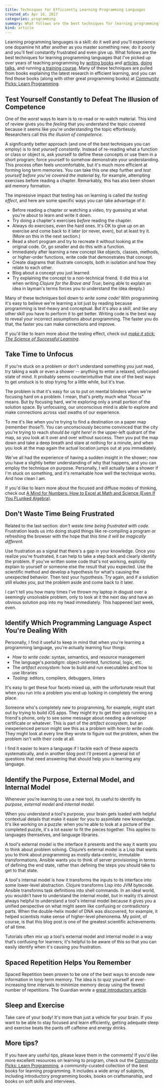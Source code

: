 ```yaml
---
title: Techniques for Efficiently Learning Programming Languages
created_at: Apr 16, 2017
categories: programming
summary: What follows are the best techniques for learning programming languages that I've picked up over years of teaching programming.
kind: article
---
```


Learning programming languages is a skill: do it well and you'll
experience one dopamine hit after another as you master something new;
do it poorly and you'll feel constantly frustrated and even give
up. What follows are the best techniques for learning programming
languages that I've picked up over years of teaching programming by
[writing books](http://www.braveclojure.com/) and
[articles](http://www.flyingmachinestudios.com/programming/the-unofficial-guide-to-rich-hickeys-brain/),
[doing talks](https://www.youtube.com/watch?v=eRq5UBx6cbA), and
running
[a training course](http://www.braveclojure.com/training/). Many of
these techniques are pulled from books explaining the latest research
in efficient learning, and you can find those books (along with other
great programming books) at
[Community Picks: Learn Programming](http://www.communitypicks.com/r/learnprogramming).

## Test Yourself Constantly to Defeat The Illusion of Competence

One of the _worst_ ways to learn is to re-read or re-watch
material. This kind of review gives you the _feeling_ that you
understand the topic covered because it seems like you're
understanding the topic effortlessly. Researchers call this _the
illusion of competence_.

A significantly better approach (and one of the best techniques you
can employ) is to _test yourself constantly_. Instead of re-reading
what a function or class or object is, ask yourself to define these
concepts or use them in a short program; force yourself to somehow
demonstrate your understanding. This process often feels
uncomfortable, but it's much more efficient at forming long term
memories. You can take this one step further and _test yourself before
you've covered the material_ by, for example, attempting exercises
before reading a chapter. Remarkably, this has also been shown aid
memory formation.

The impressive impact that testing has on learning is called _the
testing effect_, and here are some specific ways you can take
advantage of it:

* Before reading a chapter or watching a video, try guessing at what
  you're about to learn and write it down.
* Try doing a chapter's exercises _before_ reading the chapter.
* Always do exercises, even the hard ones. It's OK to give up on an
  exercise and come back to it later (or never, even), but at least
  try it. (More on this in the next section.)
* Read a short program and try to recreate it without looking at the
  original code. Or, go smaller and do this with a function.
* Immediately after learning a new concept like objects, classes,
  methods, or higher-order functions, write code that demonstrates
  that concept.
* Create diagrams that illustrate concepts, both in isolation and how
  they relate to each other.
* Blog about a concept you just learned. 
* Try explaining the concept to a non-technical friend. (I did this a
  lot when writing _Clojure for the Brave and True_; being able to
  explain an idea in layman's terms forces you to understand the idea
  deeply.)

Many of these techniques boil down to _write some code!_ With
programming it's easy to believe we're learning a lot just by reading
because programming is text-heavy and conceptual. But it's also a
skill, and like any other skill you have to perform it to get
better. Writing code is the best way to reveal your incorrect
assumptions about programming. The faster you do that, the faster you
can make corrections and improve.

If you'd like to learn more about the testing effect, check out
[_make it stick: The Science of Successful Learning_](http://www.communitypicks.com/r/learnprogramming/s/17592186047889-make-it-stick-the-science-of-successful-learning).

## Take Time to Unfocus

If you're stuck on a problem or don't understand something you just
read, try taking a walk or even a shower -- anything to enter a
relaxed, unfocused state of mind. It probably seems counterintuitive
that one of the best ways to get unstuck is to stop trying for a
little while, but it's true.

The problem is that it's easy for us to put on mental blinders when
we're focusing hard on a problem. I mean, that's pretty much what
"focus" means. But by focusing hard, we're exploring only a small
portion of the solution space. By unfocusing, our unconscious mind is
able to explore and make connections across vast swaths of our
experience.

To me it's like when you're trying to find a destination on a paper
map (remember those?). You can unconsciously become convinced that the
city you're trying to reach _should be right here!_ in the upper-left
qudrant of the map, so you look at it over and over without
success. Then you put the map down and take a deep breath and stare at
nothing for a minute, and when you look at the map again the actual
location jumps out at you immediately.

We've all had the experience of having a sudden insight in the shower;
now you have a slightly better understanding of why that happens, and
you can employ the technique on purpose. Personally, I will actually
take a shower if I'm stuck on something, and it's remarkable how well
the technique works. And how clean I am.

If you'd like to learn more about the focused and diffuse modes of
thinking, check out
[A Mind for Numbers: How to Excel at Math and Science (Even If You FLunked Algebra)](http://www.communitypicks.com/r/learnprogramming/s/17592186047884-a-mind-for-numbers-how-to-excel-at).

## Don't Waste Time Being Frustrated

Related to the last section: _don't waste time being frustrated with
code_. Frustration leads us into doing stupid things like re-compiling
a program or refreshing the browser with the hope that _this time it
will be magically different_.

Use frustration as a signal that there's a gap in your knowledge. Once
you realize you're frustrated, it can help to take a step back and
clearly identify the problem. If you've written some code that's not
working, explicitly explain to yourself or someone else the result
that you expected. Use the scientific method and develop a hypothesis
for what's causing the unexpected behavior. Then test your
hypothesis. Try again, and if a solution still eludes you, put the
problem aside and come back to it later.

I can't tell you how many times I've thrown my laptop in disgust over
a seemingly unsolvable problem, only to look at it the next day and
have an obvious solution pop into my head immediately. This happened
last week, even.

## Identify Which Programming Language Aspect You're Dealing With

Personally, I find it useful to keep in mind that when you're learning
a programming language, you're actually learning four things:

* _How to write code_: syntax, semantics, and resource management
* The language's _paradigm_: object-oriented, functional, logic, etc.
* The _artifact ecosystem_: how to build and run executables and how
  to use libraries
* _Tooling_: editors, compilers, debuggers, linters

It's easy to get these four facets mixed up, with the unfortunate
result that when you run into a problem you end up looking in
completely the wrong place.

Someone who's completely new to programming, for example, might start
out by trying to build iOS apps. They might try to get their app
running on a friend's phone, only to see some message about needing a
developer certificate or whatever. This is part of the _artifact
ecosystem_, but an inexperienced person might see this as a problem
with _how to write code_. They might look at every line they wrote to
figure out the problem, when the problem isn't with their code at all.

I find it easier to learn a language if I tackle each of these aspects
systematically, and in another blog post I'll present a general list
of questions that need answering that should help you in learning any
language.

## Identify the Purpose, External Model, and Internal Model

Whenever you’re learning to use a new tool, its useful to identify its
_purpose_, _external model_ and _internal model_.

When you understand a tool's purpose, your brain gets loaded with
helpful contextual details that make it easier for you to assimilate
new knowledge. It's like working on a puzzle: when you're able to look
at a picture of the completed puzzle, it's a lot easier to fit the
pieces together. This applies to languages themselves, and language
libraries.

A tool's external model is the interface it presents and the way it
wants you to think about problem solving. Clojure’s external model is
a Lisp that wants you to think about programming as mostly
data-centric, immutable transformations. Ansible wants you to think of
server provisioning in terms of defining the end state, rather than
defining the steps you should take to get to that state.

A tool's internal model is how it transforms the inputs to its
interface into some lower-level abstraction. Clojure transforms Lisp
into JVM bytecode. Ansible transforms task definitions into shell
commands. In an ideal world, you wouldn’t have to understand the
internal model, but in reality it’s almost always helpful to
understand a tool's internal model because it gives you a unified
perspective on what might seem like confusing or contradictory
parts. When the double-helix model of DNA was discovered, for example,
it helped scientists make sense of higher-level phenonema. My point, of
course, is that this blog post is one of the greatest scientific
achievements of all time.

Tutorials often mix up a tool's external model and internal model in a
way that’s confusing for learners; it's helpful to be aware of this so
that you can easily identify when it's causing you frustration.

## Spaced Repetition Helps You Remember

Spaced Repetition been proven to be one of the best ways to encode new
information in long-term memory. The idea is to quiz yourself at
ever-increasing time intervals to minimize memory decay using the
fewest number of repetitions. The Guardian wrote a
[great introductory article](https://www.theguardian.com/education/2016/jan/23/spaced-repetition-a-hack-to-make-your-brain-store-information).


## Sleep and Exercise

Take care of your body! It's more than just a vehicle for your
brain. If you want to be able to stay focused and learn efficiently,
getting adequate sleep and exercise beats the pants off caffeine and
energy drinks.

## More tips?

If you have any useful tips, please leave them in the comments! If
you'd like more excellent resources on learning to program, check out
the
[Community Picks: Learn Programming](http://www.communitypicks.com/r/learnprogramming),
a community-curated collection of the best books for learning
programming. It includes a wide array of subjects, including
introductory programming books, books on craftsmanship, and books on
soft skills and interviews.
